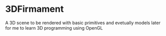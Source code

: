 # 3DFirmament
A 3D scene to be rendered with basic primitives and evetually models later for me to learn 3D programming using OpenGL
